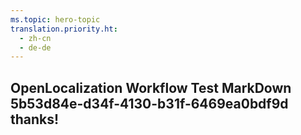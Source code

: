 ```yaml
---
ms.topic: hero-topic
translation.priority.ht: 
  - zh-cn
  - de-de
---
```

## OpenLocalization Workflow Test MarkDown 5b53d84e-d34f-4130-b31f-6469ea0bdf9d thanks!
